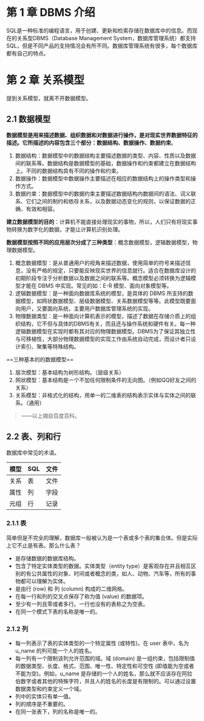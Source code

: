# 第 1 章 DBMS 介绍

SQL是一种标准的编程语言，用于创建、更新和检索存储在数据库中的信息。而现在的关系型DBMS（Database Management System，数据库管理系统）都支持 SQL，但是不同产品的支持情况会有所不同。数据库管理系统有很多，每个数据库都有自己的特点。





# 第 2 章 关系模型

提到关系模型，就离不开数据模型。



## 2.1 数据模型

**数据模型是用来描述数据、组织数据和对数据进行操作，是对现实世界数据特征的描述。它所描述的内容包含三个部分：数据结构、数据操作、数据约束**。

1. 数据结构：数据模型中的数据结构主要描述数据的类型、内容、性质以及数据间的联系等。数据结构是数据模型的基础，数据操作和约束都建立在数据结构上。不同的数据结构具有不同的操作和约束。
2. 数据操作：数据模型中数据操作主要描述在相应的数据结构上的操作类型和操作方式。
3. 数据约束：数据模型中的数据约束主要描述数据结构内数据间的语法、词义联系、它们之间的制约和依存关系，以及数据动态变化的规则，以保证数据的正确、有效和相容。

**建立数据模型的目的**：计算机不能直接处理现实的事物，所以，人们只有将现实事物转换为数字化的数据，才能让计算机识别处理。

**数据模型按照不同的应用层次分成了三种类型**：概念数据模型，逻辑数据模型，物理数据模型。

1. 概念数据模型：是从普通用户的视角来描述数据，使用简单的符号来描述信息，没有严格的规定，只要能反映现实世界的信息就行。适合在数据库设计的初期阶段专注于分析数据以及数据之间的联系等。概念模型必须转换为逻辑模型才能在 DBMS 中实现。常见的如：E-R 模型、面向对象模型等。
2. 逻辑数据模型：是一种面向数据库系统的模型，是具体的 DBMS 所支持的数据模型，如网状数据模型、层级数据模型、关系数据模型等等。此模型既要面向用户，又要面向系统，主要用户数据库管理系统的实现。
3. 物理数据类型：是一种面向计算机表示的模型，描述了数据在存储介质上的组织结构，它不但与具体的DBMS有关，而且还与操作系统和硬件有关。每一种逻辑数据模型在实现时都有其对应的物理数据模型。DBMS为了保证其独立性与可移植性，大部分物理数据模型的实现工作由系统自动完成，而设计者只设计索引、聚集等特殊结构。

==三种基本的的数据模型==

1. 层次模型：基本结构为树形结构。（层级关系）
2. 网状模型：基本结构是一个不加任何限制条件的无向图。（例如QQ好友之间的关系）
3. 关系模型：非格式化的结构，用单一的二维表的结构表示实体与实体之间的联系。（通用）

> ——以上摘自百度百科。



## 2.2 表、列和行

数据库中常见的术语。

| 模型 | SQL  | 文件 |
| ---- | ---- | ---- |
| 关系 | 表   | 文件 |
| 属性 | 列   | 字段 |
| 元组 | 行   | 记录 |



### 2.1.1 表

简单但是不完全的理解，数据库一般被认为是一个表或多个表的集合体。但是实际上它不止是有表。那么什么表？

* 是存储数据的数据库结构。
* 包含了特定实体类型的数据。实体类型（entity type）是客观存在并且相互区别的有公共属性的对象、时间或者概念的类，如人、动物、汽车等，所有的事物都可以理解为实体。
* 是由行 (row) 和 列 (column) 构成的二维网格。
* 在每一行和列的交叉点保存了称为值 (value) 的数据项。
* 至少有一列且零或者多行。一行也没有的表称之为空表。
* 在同一个模式下表的名称是唯一的。

### 2.1.2 列

* 每一列表示了表的实体类型的一个特定属性 (或特性)。在 user 表中，名为 u_name 的列可能一个人的姓名。
* 每一列有一个限制该列允许范围的域。域 (domain) 是一组约束，包括限制值的数据类型、长度、格式、范围、唯一性、特定性和可空性 (即值能为空或者不能为空)。例如，u_name 是存储的一个人的姓名，那么就不应该存在阿拉伯数字或者其他的特殊字符，并且人的姓名的长度是有限制的。可以通过设置数据类型和约束定义一个域。
* 列中的实体只有单一值。
* 列的顺序是不重要的。
* 在同一张表下，列的名称是唯一的。

